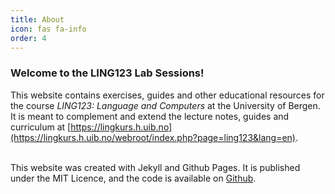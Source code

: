 ```yaml
---
title: About
icon: fas fa-info
order: 4
---
```


### Welcome to the LING123 Lab Sessions!

This website contains exercises, guides and other educational resources for the course *LING123: Language and Computers*
at the University of Bergen. It is meant to complement and extend the lecture notes, guides and curriculum at
[https://lingkurs.h.uib.no](https://lingkurs.h.uib.no/webroot/index.php?page=ling123&lang=en). <br>
<br>

This website was created with Jekyll and Github Pages. It is published under the MIT Licence, and the code is available
on [Github](https://github.com/SebastianRokholt/LING123labs).

